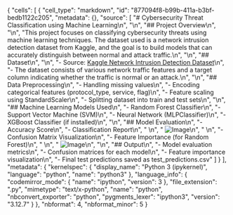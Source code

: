 {
 "cells": [
  {
   "cell_type": "markdown",
   "id": "877094f8-b99b-411a-b3bf-bedb1122c205",
   "metadata": {},
   "source": [
    "# Cybersecurity Threat Classification using Machine Learning\n",
    "\n",
    "## Project Overview\n",
    "\n",
    "This project focuses on classifying cybersecurity threats using machine learning techniques. The dataset used is a network intrusion detection dataset from Kaggle, and the goal is to build models that can accurately distinguish between normal and attack traffic.\n",
    "\n",
    "## Dataset\n",
    "\n",
    "- Source: [Kaggle Network Intrusion Detection Dataset](https://www.kaggle.com/datasets/sampadab17/network-intrusion-detection)\n",
    "- The dataset consists of various network traffic features and a target column indicating whether the traffic is normal or an attack.\n",
    "\n",
    "## Data Preprocessing\n",
    "- Handling missing values\n",
    "- Encoding categorical features (protocol_type, service, flag)\n",
    "- Feature scaling using StandardScaler\n",
    "- Splitting dataset into train and test sets\n",
    "\n",
    "## Machine Learning Models Used\n",
    "- Random Forest Classifier\n",
    "- Support Vector Machine (SVM)\n",
    "- Neural Network (MLPClassifier)\n",
    "- XGBoost Classifier (if installed)\n",
    "\n",
    "## Model Evaluation\n",
    "- Accuracy Score\n",
    "- Classification Report\n",
    "  \n",
    "  ![Image](report.png)\n",
    "  \n",
    "- Confusion Matrix Visualization\n",
    "- Feature Importance (for Random Forest)\n",
    "  \n",
    "  ![Image](perf.png)\n",
    "\n",
    "## Output\n",
    "- Model evaluation metrics\n",
    "- Confusion matrices for each model\n",
    "- Feature importance visualization\n",
    "- Final test predictions saved as test_predictions.csv"
   ]
  }
 ],
 "metadata": {
  "kernelspec": {
   "display_name": "Python 3 (ipykernel)",
   "language": "python",
   "name": "python3"
  },
  "language_info": {
   "codemirror_mode": {
    "name": "ipython",
    "version": 3
   },
   "file_extension": ".py",
   "mimetype": "text/x-python",
   "name": "python",
   "nbconvert_exporter": "python",
   "pygments_lexer": "ipython3",
   "version": "3.12.7"
  }
 },
 "nbformat": 4,
 "nbformat_minor": 5
}
